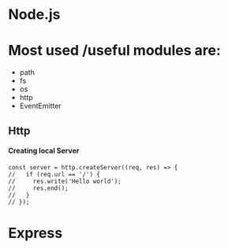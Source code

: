 # Node.js

# Most used /useful modules are:
* path
* fs
* os
* http
* EventEmitter

## Http
#### Creating local Server

```
const server = http.createServer((req, res) => {
//   if (req.url == '/') {
//     res.write('Hello world');
//     res.end();
//   }
// });

```


# Express
